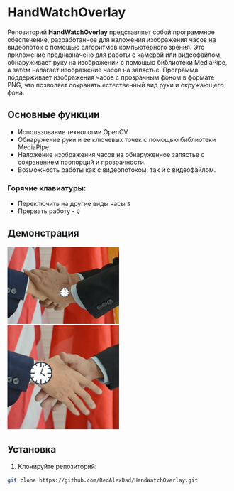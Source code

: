 # HandWatchOverlay

Репозиторий **HandWatchOverlay** представляет собой программное обеспечение, разработанное для наложения изображения
часов на видеопоток с помощью алгоритмов компьютерного зрения. Это приложение предназначено для работы с камерой или
видеофайлом, обнаруживает руку на изображении с помощью библиотеки MediaPipe, а затем налагает изображение часов на
запястье. Программа поддерживает изображения часов с прозрачным фоном в формате PNG, что позволяет сохранять
естественный вид руки и окружающего фона.

## Основные функции

- Использование технологии OpenCV.
- Обнаружение руки и ее ключевых точек с помощью библиотеки MediaPipe.
- Наложение изображения часов на обнаруженное запястье с сохранением пропорций и прозрачности.
- Возможность работы как с видеопотоком, так и с видеофайлом.

### Горячие клавиатуры:

- Переключить на другие виды часы `S`
- Прервать работу - `Q`

## Демонстрация

<img src="images/img.png" alt="img.png" width="50%" height="50%">
<img src="images/img_1.png" alt="img_1.png" width="50%" height="50%">

## Установка

1. Клонируйте репозиторий:

```bash
git clone https://github.com/RedAlexDad/HandWatchOverlay.git
```

